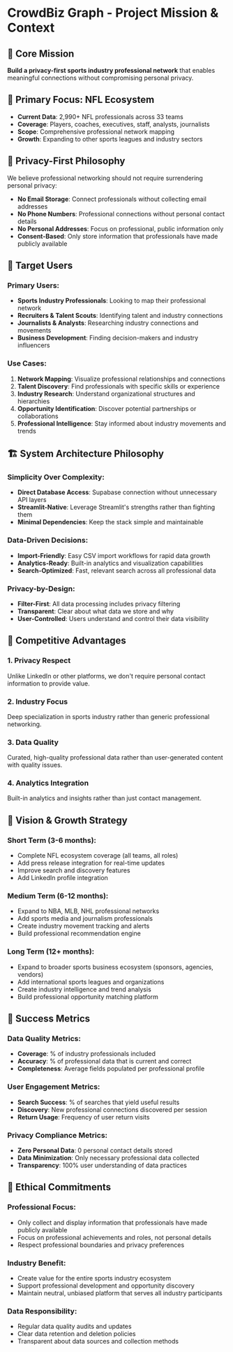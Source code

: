 # CrowdBiz Graph - Project Mission & Context

## 🎯 Core Mission
**Build a privacy-first sports industry professional network** that enables meaningful connections without compromising personal privacy.

## 🏈 Primary Focus: NFL Ecosystem
- **Current Data**: 2,990+ NFL professionals across 33 teams
- **Coverage**: Players, coaches, executives, staff, analysts, journalists
- **Scope**: Comprehensive professional network mapping
- **Growth**: Expanding to other sports leagues and industry sectors

## 🔐 Privacy-First Philosophy
We believe professional networking should not require surrendering personal privacy:
- **No Email Storage**: Connect professionals without collecting email addresses
- **No Phone Numbers**: Professional connections without personal contact details
- **No Personal Addresses**: Focus on professional, public information only
- **Consent-Based**: Only store information that professionals have made publicly available

## 👥 Target Users

### **Primary Users:**
- **Sports Industry Professionals**: Looking to map their professional network
- **Recruiters & Talent Scouts**: Identifying talent and industry connections
- **Journalists & Analysts**: Researching industry connections and movements
- **Business Development**: Finding decision-makers and industry influencers

### **Use Cases:**
1. **Network Mapping**: Visualize professional relationships and connections
2. **Talent Discovery**: Find professionals with specific skills or experience
3. **Industry Research**: Understand organizational structures and hierarchies  
4. **Opportunity Identification**: Discover potential partnerships or collaborations
5. **Professional Intelligence**: Stay informed about industry movements and trends

## 🏗️ System Architecture Philosophy

### **Simplicity Over Complexity:**
- **Direct Database Access**: Supabase connection without unnecessary API layers
- **Streamlit-Native**: Leverage Streamlit's strengths rather than fighting them
- **Minimal Dependencies**: Keep the stack simple and maintainable

### **Data-Driven Decisions:**
- **Import-Friendly**: Easy CSV import workflows for rapid data growth
- **Analytics-Ready**: Built-in analytics and visualization capabilities
- **Search-Optimized**: Fast, relevant search across all professional data

### **Privacy-by-Design:**
- **Filter-First**: All data processing includes privacy filtering
- **Transparent**: Clear about what data we store and why
- **User-Controlled**: Users understand and control their data visibility

## 🌟 Competitive Advantages

### **1. Privacy Respect**
Unlike LinkedIn or other platforms, we don't require personal contact information to provide value.

### **2. Industry Focus**  
Deep specialization in sports industry rather than generic professional networking.

### **3. Data Quality**
Curated, high-quality professional data rather than user-generated content with quality issues.

### **4. Analytics Integration**
Built-in analytics and insights rather than just contact management.

## 🚀 Vision & Growth Strategy

### **Short Term (3-6 months):**
- Complete NFL ecosystem coverage (all teams, all roles)
- Add press release integration for real-time updates
- Improve search and discovery features
- Add LinkedIn profile integration

### **Medium Term (6-12 months):**
- Expand to NBA, MLB, NHL professional networks
- Add sports media and journalism professionals  
- Create industry movement tracking and alerts
- Build professional recommendation engine

### **Long Term (12+ months):**
- Expand to broader sports business ecosystem (sponsors, agencies, vendors)
- Add international sports leagues and organizations
- Create industry intelligence and trend analysis
- Build professional opportunity matching platform

## 🎯 Success Metrics

### **Data Quality Metrics:**
- **Coverage**: % of industry professionals included
- **Accuracy**: % of professional data that is current and correct
- **Completeness**: Average fields populated per professional profile

### **User Engagement Metrics:**
- **Search Success**: % of searches that yield useful results
- **Discovery**: New professional connections discovered per session
- **Return Usage**: Frequency of user return visits

### **Privacy Compliance Metrics:**
- **Zero Personal Data**: 0 personal contact details stored
- **Data Minimization**: Only necessary professional data collected
- **Transparency**: 100% user understanding of data practices

## 🤝 Ethical Commitments

### **Professional Focus:**
- Only collect and display information that professionals have made publicly available
- Focus on professional achievements and roles, not personal details
- Respect professional boundaries and privacy preferences

### **Industry Benefit:**
- Create value for the entire sports industry ecosystem
- Support professional development and opportunity discovery
- Maintain neutral, unbiased platform that serves all industry participants

### **Data Responsibility:**
- Regular data quality audits and updates
- Clear data retention and deletion policies  
- Transparent about data sources and collection methods
